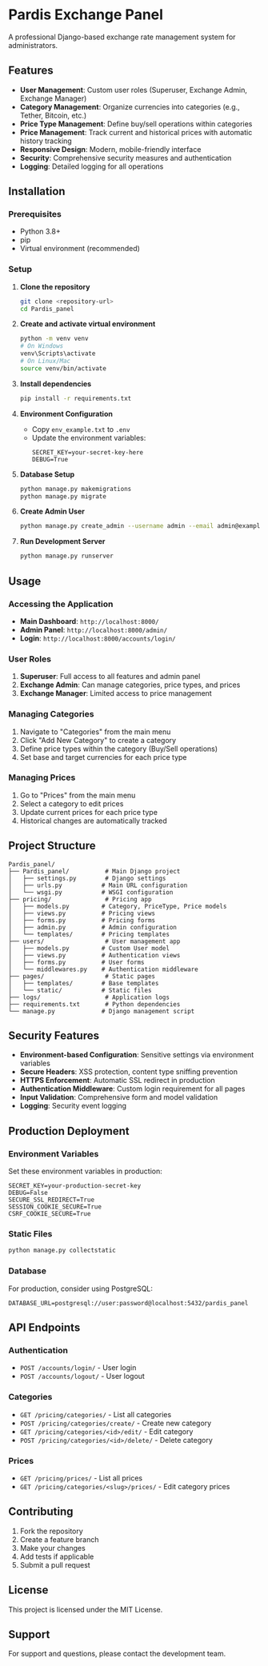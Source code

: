 # Pardis Exchange Panel

A professional Django-based exchange rate management system for administrators.

## Features

- **User Management**: Custom user roles (Superuser, Exchange Admin, Exchange Manager)
- **Category Management**: Organize currencies into categories (e.g., Tether, Bitcoin, etc.)
- **Price Type Management**: Define buy/sell operations within categories
- **Price Management**: Track current and historical prices with automatic history tracking
- **Responsive Design**: Modern, mobile-friendly interface
- **Security**: Comprehensive security measures and authentication
- **Logging**: Detailed logging for all operations

## Installation

### Prerequisites

- Python 3.8+
- pip
- Virtual environment (recommended)

### Setup

1. **Clone the repository**
   ```bash
   git clone <repository-url>
   cd Pardis_panel
   ```

2. **Create and activate virtual environment**
   ```bash
   python -m venv venv
   # On Windows
   venv\Scripts\activate
   # On Linux/Mac
   source venv/bin/activate
   ```

3. **Install dependencies**
   ```bash
   pip install -r requirements.txt
   ```

4. **Environment Configuration**
   - Copy `env_example.txt` to `.env`
   - Update the environment variables:
     ```env
     SECRET_KEY=your-secret-key-here
     DEBUG=True
     ```

5. **Database Setup**
   ```bash
   python manage.py makemigrations
   python manage.py migrate
   ```

6. **Create Admin User**
   ```bash
   python manage.py create_admin --username admin --email admin@example.com --password admin123 --role superuser
   ```

7. **Run Development Server**
   ```bash
   python manage.py runserver
   ```

## Usage

### Accessing the Application

- **Main Dashboard**: `http://localhost:8000/`
- **Admin Panel**: `http://localhost:8000/admin/`
- **Login**: `http://localhost:8000/accounts/login/`

### User Roles

1. **Superuser**: Full access to all features and admin panel
2. **Exchange Admin**: Can manage categories, price types, and prices
3. **Exchange Manager**: Limited access to price management

### Managing Categories

1. Navigate to "Categories" from the main menu
2. Click "Add New Category" to create a category
3. Define price types within the category (Buy/Sell operations)
4. Set base and target currencies for each price type

### Managing Prices

1. Go to "Prices" from the main menu
2. Select a category to edit prices
3. Update current prices for each price type
4. Historical changes are automatically tracked

## Project Structure

```
Pardis_panel/
├── Pardis_panel/          # Main Django project
│   ├── settings.py        # Django settings
│   ├── urls.py           # Main URL configuration
│   └── wsgi.py           # WSGI configuration
├── pricing/               # Pricing app
│   ├── models.py         # Category, PriceType, Price models
│   ├── views.py          # Pricing views
│   ├── forms.py          # Pricing forms
│   ├── admin.py          # Admin configuration
│   └── templates/        # Pricing templates
├── users/                 # User management app
│   ├── models.py         # Custom User model
│   ├── views.py          # Authentication views
│   ├── forms.py          # User forms
│   └── middlewares.py    # Authentication middleware
├── pages/                 # Static pages
│   ├── templates/        # Base templates
│   └── static/           # Static files
├── logs/                  # Application logs
├── requirements.txt       # Python dependencies
└── manage.py             # Django management script
```

## Security Features

- **Environment-based Configuration**: Sensitive settings via environment variables
- **Secure Headers**: XSS protection, content type sniffing prevention
- **HTTPS Enforcement**: Automatic SSL redirect in production
- **Authentication Middleware**: Custom login requirement for all pages
- **Input Validation**: Comprehensive form and model validation
- **Logging**: Security event logging

## Production Deployment

### Environment Variables

Set these environment variables in production:

```env
SECRET_KEY=your-production-secret-key
DEBUG=False
SECURE_SSL_REDIRECT=True
SESSION_COOKIE_SECURE=True
CSRF_COOKIE_SECURE=True
```

### Static Files

```bash
python manage.py collectstatic
```

### Database

For production, consider using PostgreSQL:

```env
DATABASE_URL=postgresql://user:password@localhost:5432/pardis_panel
```

## API Endpoints

### Authentication
- `POST /accounts/login/` - User login
- `POST /accounts/logout/` - User logout

### Categories
- `GET /pricing/categories/` - List all categories
- `POST /pricing/categories/create/` - Create new category
- `GET /pricing/categories/<id>/edit/` - Edit category
- `POST /pricing/categories/<id>/delete/` - Delete category

### Prices
- `GET /pricing/prices/` - List all prices
- `GET /pricing/categories/<slug>/prices/` - Edit category prices

## Contributing

1. Fork the repository
2. Create a feature branch
3. Make your changes
4. Add tests if applicable
5. Submit a pull request

## License

This project is licensed under the MIT License.

## Support

For support and questions, please contact the development team.
